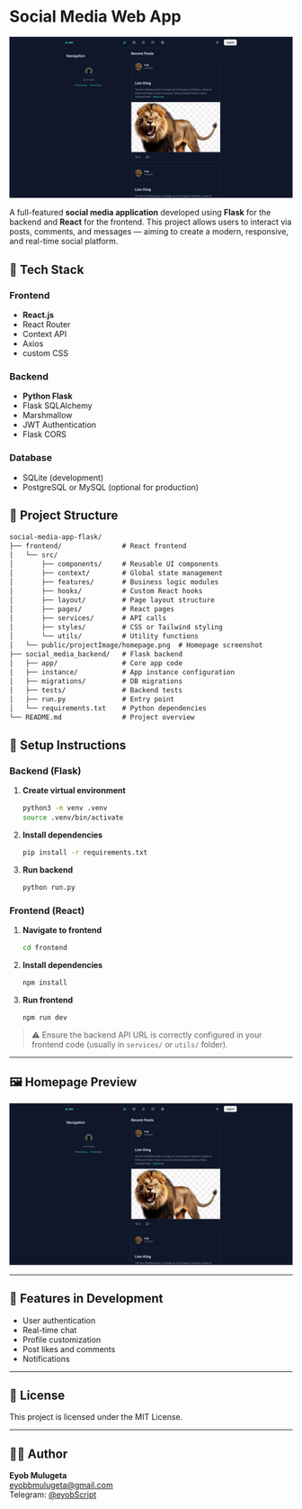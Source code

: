 # Social Media Web App

![Homepage](frontend/public/projectImage/homepage.png)

A full-featured **social media application** developed using **Flask** for the backend and **React** for the frontend. This project allows users to interact via posts, comments, and messages — aiming to create a modern, responsive, and real-time social platform.

## 🔧 Tech Stack

### Frontend
- **React.js**
- React Router
- Context API
- Axios
- custom CSS

### Backend
- **Python Flask**
- Flask SQLAlchemy
- Marshmallow
- JWT Authentication
- Flask CORS

### Database
- SQLite (development)
- PostgreSQL or MySQL (optional for production)

## 📁 Project Structure

```
social-media-app-flask/
├── frontend/               # React frontend
│   └── src/
│       ├── components/     # Reusable UI components
│       ├── context/        # Global state management
│       ├── features/       # Business logic modules
│       ├── hooks/          # Custom React hooks
│       ├── layout/         # Page layout structure
│       ├── pages/          # React pages
│       ├── services/       # API calls
│       ├── styles/         # CSS or Tailwind styling
│       └── utils/          # Utility functions
│   └── public/projectImage/homepage.png  # Homepage screenshot
├── social_media_backend/   # Flask backend
│   ├── app/                # Core app code
│   ├── instance/           # App instance configuration
│   ├── migrations/         # DB migrations
│   ├── tests/              # Backend tests
│   ├── run.py              # Entry point
│   └── requirements.txt    # Python dependencies
└── README.md               # Project overview
```

## 🚀 Setup Instructions

### Backend (Flask)

1. **Create virtual environment**
   ```bash
   python3 -m venv .venv
   source .venv/bin/activate
   ```

2. **Install dependencies**
   ```bash
   pip install -r requirements.txt
   ```

3. **Run backend**
   ```bash
   python run.py
   ```

### Frontend (React)

1. **Navigate to frontend**
   ```bash
   cd frontend
   ```

2. **Install dependencies**
   ```bash
   npm install
   ```

3. **Run frontend**
   ```bash
   npm run dev
   ```

> ⚠️ Ensure the backend API URL is correctly configured in your frontend code (usually in `services/` or `utils/` folder).

---

## 🖼️ Homepage Preview

![Homepage Preview](frontend/public/projectImage/homepage.png)

---

## 🧠 Features in Development

- User authentication
- Real-time chat
- Profile customization
- Post likes and comments
- Notifications

---

## 📄 License

This project is licensed under the MIT License.

---

## 🙋‍♂️ Author

**Eyob Mulugeta**  
[eyobbmulugeta@gmail.com](mailto:eyobbmulugeta@gmail.com)  
Telegram: [@eyobScript](https://t.me/eyobScript)
